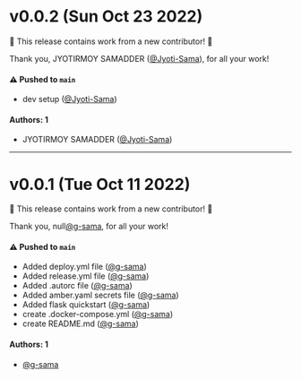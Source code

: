 # v0.0.2 (Sun Oct 23 2022)

:tada: This release contains work from a new contributor! :tada:

Thank you, JYOTIRMOY SAMADDER ([@Jyoti-Sama](https://github.com/Jyoti-Sama)), for all your work!

#### ⚠️ Pushed to `main`

- dev setup ([@Jyoti-Sama](https://github.com/Jyoti-Sama))

#### Authors: 1

- JYOTIRMOY SAMADDER ([@Jyoti-Sama](https://github.com/Jyoti-Sama))

---

# v0.0.1 (Tue Oct 11 2022)

:tada: This release contains work from a new contributor! :tada:

Thank you, null[@g-sama](https://github.com/g-sama), for all your work!

#### ⚠️ Pushed to `main`

- Added deploy.yml file ([@g-sama](https://github.com/g-sama))
- Added release.yml file ([@g-sama](https://github.com/g-sama))
- Added .autorc file ([@g-sama](https://github.com/g-sama))
- Added amber.yaml secrets file ([@g-sama](https://github.com/g-sama))
- Added flask quickstart ([@g-sama](https://github.com/g-sama))
- create .docker-compose.yml ([@g-sama](https://github.com/g-sama))
- create README.md ([@g-sama](https://github.com/g-sama))

#### Authors: 1

- [@g-sama](https://github.com/g-sama)
